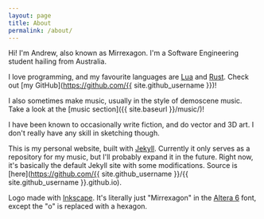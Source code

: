 ```yaml
---
layout: page
title: About
permalink: /about/
---
```


Hi! I'm Andrew, also known as Mirrexagon. I'm a Software Engineering student hailing from Australia.

I love programming, and my favourite languages are [Lua](https://www.lua.org/) and [Rust](https://www.rust-lang.org/). Check out [my GitHub](https://github.com/{{ site.github_username }})!

I also sometimes make music, usually in the style of demoscene music. Take a look at the [music section]({{ site.baseurl }}/music/)!

I have been known to occasionally write fiction, and do vector and 3D art. I don't really have any skill in sketching though.

This is my personal website, built with [Jekyll](https://jekyllrb.com/). Currently it only serves as a repository for my music, but I'll probably expand it in the future. Right now, it's basically the default Jekyll site with some modifications. Source is [here](https://github.com/{{ site.github_username }}/{{ site.github_username }}.github.io).

Logo made with [Inkscape](https://inkscape.org/). It's literally just "Mirrexagon" in the [Altera 6](http://www.dafont.com/altera2.font) font, except the "o" is replaced with a hexagon.
